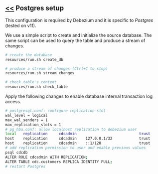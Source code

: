 ## [<<](/README.md) Postgres setup

This configuration is required by Debezium and it is specific to *Postgres* (tested on v11).

We use a simple script to create and initialize the source database.
The same script can be used to query the table and produce a stream of changes.
```sh
# create the database
resources/run.sh create_db

# produce a stream of changes (Ctrl+C to stop)
resources/run.sh stream_changes

# check table's content
resources/run.sh check_table
```

Apply the following changes to enable database internal transaction log access.
```sh
# postgresql.conf: configure replication slot
wal_level = logical
max_wal_senders = 1
max_replication_slots = 1
# pg_hba.conf: allow localhost replication to debezium user
local   replication     cdcadmin                            trust
host    replication     cdcadmin    127.0.0.1/32            trust
host    replication     cdcadmin    ::1/128                 trust
# add replication permission to user and enable previous values
psql cdcdb
ALTER ROLE cdcadmin WITH REPLICATION;
ALTER TABLE cdc.customers REPLICA IDENTITY FULL;
# restart Postgres
```
